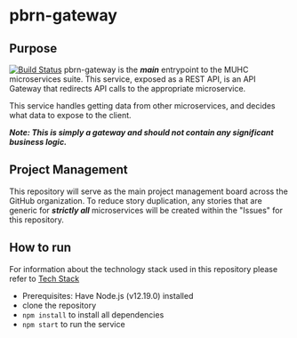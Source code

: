 # pbrn-gateway
## Purpose 
[![Build Status](https://travis-ci.com/MUHC-DP-Project/muhc-gateway.svg?branch=main)](https://travis-ci.com/MUHC-DP-Project/muhc-gateway)
pbrn-gateway is the ***main*** entrypoint to the MUHC microservices suite. This service, exposed as a REST API, is an API Gateway that redirects API calls to the appropriate microservice. 

This service handles getting data from other microservices, and decides what data to expose to the client.

***Note: This is simply a gateway and should not contain any significant business logic.***

## Project Management

This repository will serve as the main project management board across the GitHub organization. To reduce story duplication, any stories that are generic for ***strictly all*** microservices will be created within the "Issues" for this repository. 

## How to run
For information about the technology stack used in this repository please refer to [Tech Stack](https://github.com/MUHC-DP-Project/pbrn-gateway/wiki/Tech-Stack)

- Prerequisites: Have Node.js (v12.19.0) installed
- clone the repository
- `npm install`  to install all dependencies
- `npm start` to run the service
